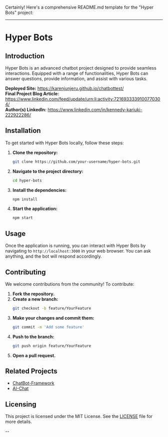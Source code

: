 Certainly! Here's a comprehensive README.md template for the "Hyper Bots" project:

---

# Hyper Bots

## Introduction

Hyper Bots is an advanced chatbot project designed to provide seamless interactions. Equipped with a range of functionalities, Hyper Bots can answer questions, provide information, and assist with various tasks.

**Deployed Site:** https://karenjunjeru.github.io/chatbottest/  
**Final Project Blog Article:** https://www.linkedin.com/feed/update/urn:li:activity:7216933339100770304/  
**Author(s) LinkedIn:** https://www.linkedin.com/in/kennedy-kariuki-222922286/


## Installation

To get started with Hyper Bots locally, follow these steps:

1. **Clone the repository:**
    ```sh
    git clone https://github.com/your-username/hyper-bots.git
    ```
2. **Navigate to the project directory:**
    ```sh
    cd hyper-bots
    ```
3. **Install the dependencies:**
    ```sh
    npm install
    ```
4. **Start the application:**
    ```sh
    npm start
    ```

## Usage

Once the application is running, you can interact with Hyper Bots by navigating to `http://localhost:3000` in your web browser. You can ask anything, and the bot will respond accordingly.

## Contributing

We welcome contributions from the community! To contribute:

1. **Fork the repository.**
2. **Create a new branch:**
    ```sh
    git checkout -b feature/YourFeature
    ```
3. **Make your changes and commit them:**
    ```sh
    git commit -m 'Add some feature'
    ```
4. **Push to the branch:**
    ```sh
    git push origin feature/YourFeature
    ```
5. **Open a pull request.**

## Related Projects

- [ChatBot-Framework](https://github.com/Kariuki11/chatbot-framework)
- [AI-Chat](https://github.com/Kariuki11/ai-chat)

## Licensing

This project is licensed under the MIT License. See the [LICENSE](LICENSE) file for more details.

--
